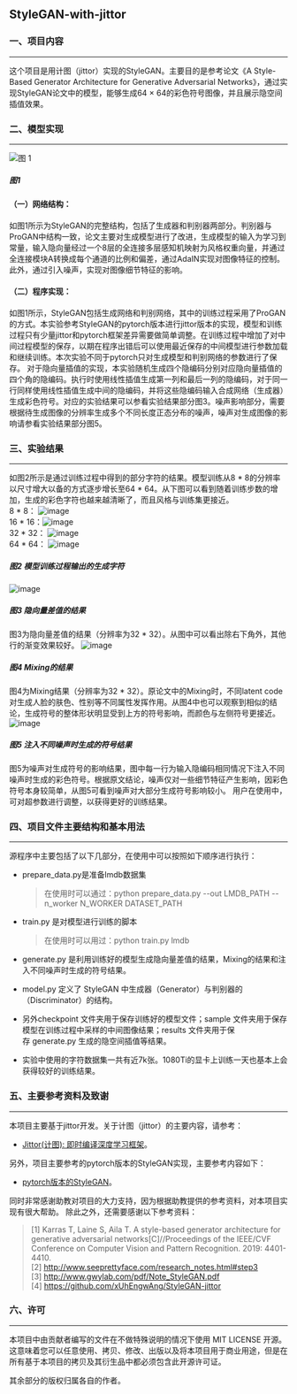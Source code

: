 ## StyleGAN-with-jittor
### 一、项目内容
* * *
这个项目是用计图（jittor）实现的StyleGAN。主要目的是参考论文《A Style-Based Generator Architecture for Generative Adversarial Networks》，通过实现StyleGAN论文中的模型，能够生成64 × 64的彩色符号图像，并且展示隐空间插值效果。  
### 二、模型实现
* * *
![图 1](https://user-images.githubusercontent.com/77678715/149555899-6b44d591-b8a6-4bb7-a668-136a754c17cb.png)
##### 图1
#### （一）网络结构：
如图1所示为StyleGAN的完整结构，包括了生成器和判别器两部分。判别器与ProGAN中结构一致，论文主要对生成模型进行了改进，生成模型的输入为学习到常量，输入隐向量经过一个8层的全连接多层感知机映射为风格权重向量，并通过全连接模块A转换成每个通道的比例和偏差，通过AdaIN实现对图像特征的控制。此外，通过引入噪声，实现对图像细节特征的影响。  
#### （二）程序实现：
如图1所示，StyleGAN包括生成网络和判别网络，其中的训练过程采用了ProGAN的方式。本实验参考StyleGAN的pytorch版本进行jittor版本的实现，模型和训练过程只有少量jittor和pytorch框架差异需要做简单调整。在训练过程中增加了对中间过程模型的保存，以期在程序出错后可以使用最近保存的中间模型进行参数加载和继续训练。本次实验不同于pytorch只对生成模型和判别网络的参数进行了保存。
对于隐向量插值的实现，本实验随机生成四个隐编码分别对应隐向量插值的四个角的隐编码。执行时使用线性插值生成第一列和最后一列的隐编码，对于同一行同样使用线性插值生成中间的隐编码，并将这些隐编码输入合成网络（生成器）生成彩色符号。对应的实验结果可以参看实验结果部分图3。噪声影响部分，需要根据待生成图像的分辨率生成多个不同长度正态分布的噪声，噪声对生成图像的影响请参看实验结果部分图5。
### 三、实验结果
* * *
如图2所示是通过训练过程中得到的部分字符的结果。模型训练从8 * 8的分辨率以尺寸增大以备的方式逐步增长至64 * 64。从下图可以看到随着训练步数的增加，生成的彩色字符也越来越清晰了，而且风格与训练集更接近。  
8 * 8： ![image](https://user-images.githubusercontent.com/77678715/149668920-16a15db2-f7a1-4939-b853-3568be93dd4e.png)    
16 * 16：![image](https://user-images.githubusercontent.com/77678715/149668924-5839b042-c32a-43e8-9f74-717faa0ec448.png)  
32 * 32： ![image](https://user-images.githubusercontent.com/77678715/149668928-2d6af3bd-689a-4474-bdb8-cf9d8167a462.png)  
64 * 64： ![image](https://user-images.githubusercontent.com/77678715/149668933-6e138a6e-b0c9-438a-985b-d369184a99e7.png) 
##### 图2 模型训练过程输出的生成字符  
 ![image](https://user-images.githubusercontent.com/77678715/149668984-252fddf5-359e-4a89-9acd-90cd80a0ee98.png) 
##### 图3 隐向量差值的结果  
图3为隐向量差值的结果（分辨率为32 * 32）。从图中可以看出除右下角外，其他行的渐变效果较好。
![image](https://user-images.githubusercontent.com/77678715/149668992-dd6235c4-1579-4b07-93a4-d096b6444201.png)  
##### 图4 Mixing的结果  
图4为Mixing结果（分辨率为32 * 32）。原论文中的Mixing时，不同latent code对生成人脸的肤色、性别等不同属性发挥作用。从图4中也可以观察到相似的结论，生成符号的整体形状明显受到上方的符号影响，而颜色与左侧符号更接近。  
![image](https://user-images.githubusercontent.com/77678715/149669000-31a56492-1a8a-4191-8b02-f88284f6072f.png) 
##### 图5 注入不同噪声时生成的符号结果  
图5为噪声对生成符号的影响结果，图中每一行为输入隐编码相同情况下注入不同噪声时生成的彩色符号。根据原文结论，噪声仅对一些细节特征产生影响，因彩色符号本身较简单，从图5可看到噪声对大部分生成符号影响较小。
用户在使用中，可对超参数进行调整，以获得更好的训练结果。
### 四、项目文件主要结构和基本用法
* * *
源程序中主要包括了以下几部分，在使用中可以按照如下顺序进行执行：
* prepare_data.py是准备lmdb数据集
    > 在使用时可以通过：python prepare_data.py --out LMDB_PATH --n_worker N_WORKER DATASET_PATH
    
* train.py 是对模型进行训练的脚本
    >在使用时可以用过：python train.py lmdb

* generate.py 是利用训练好的模型生成隐向量差值的结果，Mixing的结果和注入不同噪声时生成的符号结果。
* model.py 定义了 StyleGAN 中生成器（Generator）与判别器的（Discriminator）的结构。
* 另外checkpoint 文件夹用于保存训练好的模型文件；sample 文件夹用于保存模型在训练过程中采样的中间图像结果；results 文件夹用于保存 generate.py 生成的隐空间插值等结果。
* 实验中使用的字符数据集一共有近7k张。1080Ti的显卡上训练一天也基本上会获得较好的训练结果。
### 五、主要参考资料及致谢
* * *
本项目主要基于jittor开发。关于计图（jittor）的主要内容，请参考：
* [Jittor\(计图\): 即时编译深度学习框架](https://cg.cs.tsinghua.edu.cn/jittor/)。

另外，项目主要参考的pytorch版本的StyleGAN实现，主要参考内容如下：
* [pytorch版本的StyleGAN](https://github.com/rosinality/style-based-gan-pytorch)。

同时非常感谢助教对项目的大力支持，因为根据助教提供的参考资料，对本项目实现有很大帮助。
除此之外，还需要感谢以下参考资料：
>[1] Karras T, Laine S, Aila T. A style-based generator architecture for generative adversarial networks[C]//Proceedings of the IEEE/CVF Conference on Computer Vision and Pattern Recognition. 2019: 4401-4410.  
>[2] <u>http://www.seeprettyface.com/research_notes.html#step3</u>  
>[3] <u>http://www.gwylab.com/pdf/Note_StyleGAN.pdf</u>  
>[4] <u>https://github.com/xUhEngwAng/StyleGAN-jittor</u>
### 六、许可
* * *
本项目中由贡献者编写的文件在不做特殊说明的情况下使用 MIT LICENSE 开源。这意味着您可以任意使用、拷贝、修改、出版以及将本项目用于商业用途，但是在所有基于本项目的拷贝及其衍生品中都必须包含此开源许可证。

其余部分的版权归属各自的作者。
